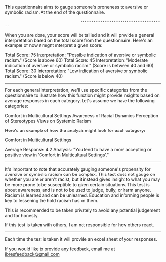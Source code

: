 This questionnaire aims to gauge someone's proneness to aversive or symbolic racism. At the end of the questionnaire.

                                      --------------------------------------
When you are done, your score will be tallied and it will provide a general interpretation based on the total score from the questionnaire. Here's an example of how it might interpret a given score:

Total Score: 75
Interpretation: "Possible indication of aversive or symbolic racism." (Score is above 60)
Total Score: 45
Interpretation: "Moderate indication of aversive or symbolic racism." (Score is between 40 and 60)
Total Score: 30
Interpretation: "Low indication of aversive or symbolic racism." (Score is below 40)

----------------------------------------------------------------------------------------------------------------------------------------------------------------------------------------------------------------------------------------------
For each general interpretation, we'll use specific categories from the questionnaire to illustrate how this function might provide insights based on average responses in each category. Let's assume we have the following categories:

Comfort in Multicultural Settings
Awareness of Racial Dynamics
Perception of Stereotypes
Views on Systemic Racism

Here's an example of how the analysis might look for each category:

Comfort in Multicultural Settings

Average Response: 4.2
Analysis: "You tend to have a more accepting or positive view in 'Comfort in Multicultural Settings'."

-----------------------------------------------------------------------------------------------------------------------------------------------------------------------------------------------------------------------------------------------

It's important to note that accurately gauging someone's propensity for aversive or symbolic racism can be complex. 
This test does not gauge on whether you are or aren't racist, but it instead gives insight to what you may be more prone to be susceptible to given certain situations. 
This test is about awareness, and is not to be used to judge, bully, or harm anyone. Racism is learned and can be unlearned. Education and informing people is key to lessening the hold racism has on them. 

This is recommended to be taken privately to avoid any potential judgement and for honesty. 

If this test is taken with others, I am not responsible for how others react.

-----------------------------------------------------------------------------------------------------------------------------------------------------------------------------------------------------------------------------------------------

Each time the test is taken it will provide an excel sheet of your responses.

If you would like to provide any feedback, email me at ibresfeedback@gmail.com
